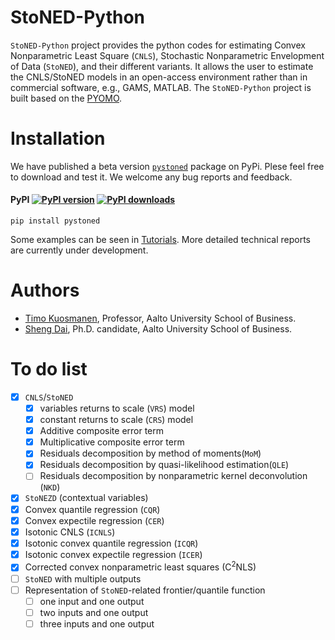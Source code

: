 # StoNED-Python

`StoNED-Python` project provides the python codes for estimating Convex Nonparametric Least Square (`CNLS`), Stochastic Nonparametric Envelopment of Data (`StoNED`), and their different variants. It allows the user to estimate the CNLS/StoNED models in an open-access environment rather than in commercial software, e.g., GAMS, MATLAB. The `StoNED-Python` project is built based on the [PYOMO](http://www.pyomo.org/). 

# Installation

We have published a beta version [`pystoned`](https://pypi.org/project/pystoned/) package on PyPi. Plese feel free to download and test it. We welcome any bug reports and feedback.

#### PyPI [![PyPI version](https://img.shields.io/pypi/v/pystoned.svg?maxAge=3600)](https://pypi.org/project/pystoned/) [![PyPI downloads](https://img.shields.io/pypi/dm/pystoned.svg?maxAge=21600)](https://pypistats.org/packages/pystoned)

    pip install pystoned

Some examples can be seen in [Tutorials](https://github.com/ds2010/StoNED-Python/tree/master/Tutorials). More detailed technical reports are currently under development.

# Authors

 + [Timo Kuosmanen](https://people.aalto.fi/timo.kuosmanen), Professor, Aalto University School of Business.
 + [Sheng Dai](https://www.researchgate.net/profile/Sheng_Dai8), Ph.D. candidate, Aalto University School of Business.

# To do list
- [x]  `CNLS`/`StoNED`
   - [x] variables returns to scale (`VRS`) model
   - [x] constant returns to scale (`CRS`) model
   - [x] Additive composite error term
   - [x] Multiplicative composite error term
   - [x] Residuals decomposition by method of moments(`MoM`) 
   - [x] Residuals decomposition by quasi-likelihood estimation(`QLE`)
   - [ ] Residuals decomposition by nonparametric kernel deconvolution (`NKD`)
- [x] `StoNEZD` (contextual variables)
- [x] Convex quantile regression (`CQR`)
- [x] Convex expectile regression (`CER`)
- [x] Isotonic CNLS (`ICNLS`)
- [x] Isotonic convex quantile regression (`ICQR`)
- [x] Isotonic convex expectile regression (`ICER`)
- [x] Corrected convex nonparametric least squares (C<sup>2</sup>NLS)
- [ ] `StoNED` with multiple outputs
- [ ] Representation of `StoNED`-related frontier/quantile function
   - [ ] one input and one output
   - [ ] two inputs and one output 
   - [ ] three inputs and one output 
